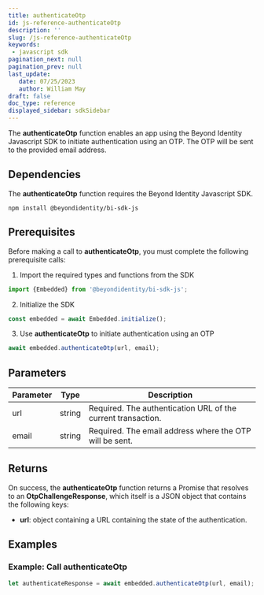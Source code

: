 ```yaml
---
title: authenticateOtp
id: js-reference-authenticateOtp
description: ''
slug: /js-reference-authenticateOtp
keywords:
 - javascript sdk
pagination_next: null
pagination_prev: null
last_update:
   date: 07/25/2023
   author: William May
draft: false
doc_type: reference
displayed_sidebar: sdkSidebar
---
```


The **authenticateOtp** function enables an app using the Beyond Identity Javascript SDK to initiate authentication using an OTP. The OTP will be sent to the provided email address.

## Dependencies

The **authenticateOtp** function requires the Beyond Identity Javascript SDK.
```
npm install @beyondidentity/bi-sdk-js
```

## Prerequisites

Before making a call to **authenticateOtp**, you must complete the following prerequisite calls:

1. Import the required types and functions from the SDK
```javascript
import {Embedded} from '@beyondidentity/bi-sdk-js';
```

2. Initialize the SDK
```javascript
const embedded = await Embedded.initialize();
```

3. Use **authenticateOtp** to initiate authentication using an OTP
```javascript
await embedded.authenticateOtp(url, email);
```

## Parameters

| Parameter | Type | Description |
| --- | --- | --- |
| url | string | Required. The authentication URL of the current transaction. |
| email | string | Required. The email address where the OTP will be sent. |

## Returns

On success, the **authenticateOtp** function returns a Promise that resolves to an **OtpChallengeResponse**, which itself is a JSON object that contains the following keys:
  - **url**: object containing a URL containing the state of the authentication.

## Examples

### Example: Call **authenticateOtp**

```javascript
let authenticateResponse = await embedded.authenticateOtp(url, email);
```
